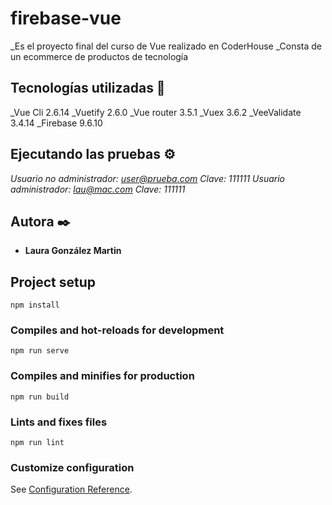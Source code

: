 # firebase-vue
_Es el proyecto final del curso de Vue realizado en CoderHouse
_Consta de un ecommerce de productos de tecnología

## Tecnologías utilizadas 🚀
_Vue Cli 2.6.14
_Vuetify 2.6.0
_Vue router 3.5.1
_Vuex 3.6.2
_VeeValidate 3.4.14
_Firebase 9.6.10

## Ejecutando las pruebas ⚙️

_Usuario no administrador: user@prueba.com   Clave: 111111_
_Usuario administrador: lau@mac.com   Clave: 111111_

## Autora ✒️
* **Laura González Martin**



## Project setup
```
npm install
```

### Compiles and hot-reloads for development
```
npm run serve
```

### Compiles and minifies for production
```
npm run build
```

### Lints and fixes files
```
npm run lint
```

### Customize configuration
See [Configuration Reference](https://cli.vuejs.org/config/).
